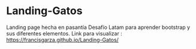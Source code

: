 # Landing-Gatos
Landing page hecha en pasantía Desafío Latam para aprender bootstrap y sus diferentes elementos.
Link para visualizar : https://francisgarza.github.io/Landing-Gatos/
